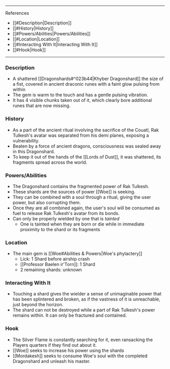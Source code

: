 
---

References
- [[#Description|Description]]
- [[#History|History]]
- [[#Powers/Abilities|Powers/Abilities]]
- [[#Location|Location]]
- [[#Interacting With It|Interacting With It]]
- [[#Hook|Hook]]

---

### Description

- A shattered [[Dragonshards#^023b44|Khyber Dragonshard]] the size of a fist, covered in ancient draconic runes with a faint glow pulsing from within
- The gem is warm to the touch and has a gentle pulsing vibration.
- It has 4 visible chunks taken out of it, which clearly bore additional runes that are now missing.

### History

- As a part of the ancient ritual involving the sacrifice of the Couatl, Rak Tulkesh's avatar was separated from his demi planes, exposing a vulnerability. 
- Beaten by a force of ancient dragons, consciousness was sealed away in this Dragonshard.
- To keep it out of the hands of the [[Lords of Dust]], it was shattered, its fragments spread across the world.

### Powers/Abilities

- The Dragonshard contains the fragmented power of Rak Tulkesh.
- These shards are the sources of power [[Woe]] is seeking.
- They can be combined with a soul through a ritual, giving the user power, but also corrupting them.
- Once they are all combined again, the user's soul will be consumed as fuel to release Rak Tulkesh's avatar from its bonds.
- Can only be properly wielded by one that is *tainted*
	- One is tainted when they are born or die while in immediate proximity to the shard or its fragments
### Location

- The main gem is [[Woe#Abilities & Powers|Woe's phylactery]]
	- Lick: 1 Shard before airship crash
	- [[Professor Baelen ir'Torn]]: 1 Shard
	- 2 remaining shards: unknown

### Interacting With It

- Touching a shard gives the wielder a sense of unimaginable power that has been splintered and broken, as if the vastness of it is unreachable, just beyond the horizon.
- The shard can not be destroyed while a part of Rak Tulkesh's power remains within. It can only be fractured and contained.

### Hook
- The Silver Flame is constantly searching for it, even ransacking the Players quarters if they find out about it.
- [[Woe]] seeks to increase his power using the shards
- [[Mordakesh]] seeks to consume Woe's soul with the completed Dragonshard and unleash his master.